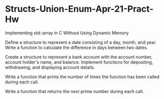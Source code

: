 # Structs-Union-Enum-Apr-21-Pract-Hw
Implementing std::array in C Without Using Dynamic Memory

Define a structure to represent a date consisting of a day, month, and year. Write a function to calculate the difference in days between two dates.

Create a structure to represent a bank account with the account number, account holder's name, and balance. Implement functions for depositing, withdrawing, and displaying account details.

Write a function that prints the number of times the function has been called        during each call.

Write a function that returns the next prime number during each call.
